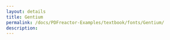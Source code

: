 ```yaml
---
layout: details
title: Gentium
permalink: /docs/PDFreactor-Examples/textbook/fonts/Gentium/
description: 
---
```





